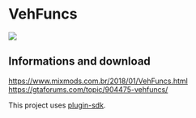 # VehFuncs

[![](http://3.bp.blogspot.com/-cqYW0pPPH94/Wix4Myml8OI/AAAAAAAAQbs/pzLwy4XdIYopEmjPQ8q7VLp8ILtiK2MLQCK4BGAYYCw/s1600/gta-sa-mod-vehfuncs.png)](www.mixmods.com.br/2017/12/em-breve-vehfuncs.html)

## Informations and download
https://www.mixmods.com.br/2018/01/VehFuncs.html  
https://gtaforums.com/topic/904475-vehfuncs/

This project uses [plugin-sdk](https://github.com/DK22Pac/plugin-sdk).  
